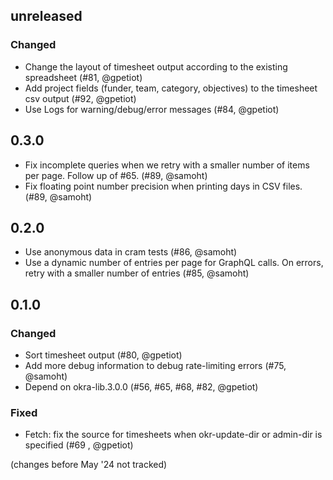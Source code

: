 ## unreleased

### Changed

- Change the layout of timesheet output according to the existing spreadsheet (#81, @gpetiot)
- Add project fields (funder, team, category, objectives) to the timesheet csv output (#92, @gpetiot)
- Use Logs for warning/debug/error messages (#84, @gpetiot)

## 0.3.0

- Fix incomplete queries when we retry with a smaller number of items per page.
  Follow up of #65. (#89, @samoht)
- Fix floating point number precision when printing days in CSV files.
  (#89, @samoht)

## 0.2.0

- Use anonymous data in cram tests (#86, @samoht)
- Use a dynamic number of entries per page for GraphQL calls. On errors,
  retry with a smaller number of entries (#85, @samoht)

## 0.1.0

### Changed

- Sort timesheet output (#80, @gpetiot)
- Add more debug information to debug rate-limiting errors (#75, @samoht)
- Depend on okra-lib.3.0.0 (#56, #65, #68, #82, @gpetiot)

### Fixed

- Fetch: fix the source for timesheets when okr-update-dir or admin-dir is specified (#69 , @gpetiot)

(changes before May '24 not tracked)
